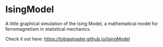 # IsingModel

A little graphical simulation of the Ising Model, a mathematical model for ferromagnetism in statistical mechanics.

Check it out here: https://tobiasloader.github.io/IsingModel